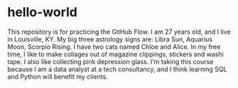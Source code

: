 # hello-world
This repository is for practicing the GitHub Flow.
I am 27 years old, and I live in Louisville, KY. My big three astrology signs are: Libra Sun, Aquarius Moon, Scorpio Rising.
I have two cats named Chloe and Alice. 
In my free time, I like to make collages out of magazine clippings, stickers and washi tape. I also like collecting pink depression glass.
I'm taking this course because I am a data analyst at a tech consultancy, and I think learning SQL and Python will benefit my clients.
